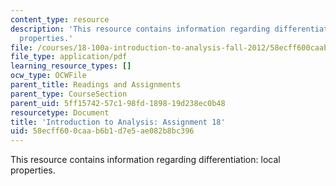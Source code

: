 ```yaml
---
content_type: resource
description: 'This resource contains information regarding differentiation: local
  properties.'
file: /courses/18-100a-introduction-to-analysis-fall-2012/58ecff600caab6b1d7e5ae082b8bc396_MIT18_100AF12_Assign_18.pdf
file_type: application/pdf
learning_resource_types: []
ocw_type: OCWFile
parent_title: Readings and Assignments
parent_type: CourseSection
parent_uid: 5ff15742-57c1-98fd-1898-19d238ec0b48
resourcetype: Document
title: 'Introduction to Analysis: Assignment 18'
uid: 58ecff60-0caa-b6b1-d7e5-ae082b8bc396
---
```

This resource contains information regarding differentiation: local properties.

